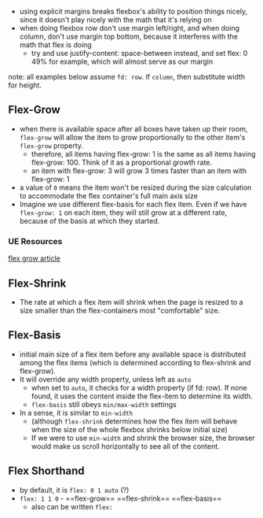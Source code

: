 
- using explicit margins breaks flexbox's ability to position things nicely, since it doesn't play nicely with the math that it's relying on
- when doing flexbox row don't use margin left/right, and when doing column, don't use margin top bottom, because it interferes with the math that flex is doing
    - try and use justify-content: space-between instead, and set flex: 0 49% for example, which will almost serve as our margin
 
note: all examples below assume `fd: row`. If `column`, then substitute width for height.

## Flex-Grow
- when there is available space after all boxes have taken up their room, `flex-grow` will allow the item to grow proportionally to the other item's `flex-grow` property.
    - therefore, all items having flex-grow: 1 is the same as all items having flex-grow: 100. Think of it as a proportional growth rate. 
    - an item with flex-grow: 3 will grow 3 times faster than an item with flex-grow: 1 
- a value of `0` means the item won't be resized during the size calculation to
    accommodate the flex container's full main axis size
- Imagine we use different flex-basis for each flex item. Even if we have `flex-grow: 1` on each item, they will still grow at a different rate, because of the basis at which they started.

### UE Resources
[flex grow article](https://css-tricks.com/flex-grow-is-weird/)

## Flex-Shrink
- The rate at which a flex item will shrink when the page is resized to a size smaller than the flex-containers most "comfortable" size.

## Flex-Basis
- initial main size of a flex item before any available space is distributed
    among the flex items (which is determined according to flex-shrink and
    flex-grow). 
- It will override any width property, unless left as `auto`
    - when set to `auto`, it checks for a width property (if fd: row). If none found, it uses the content inside the flex-item to determine its width.
    - `flex-basis` still obeys `min/max-width` settings
- In a sense, it is similar to `min-width`
    - (although `flex-shrink` determines how the flex item will behave when the
    size of the whole flexbox shrinks below initial size)
    - If we were to use `min-width` and shrink the browser size, the browser would make us scroll horizontally to see all of the content.

## Flex Shorthand
- by default, it is `flex: 0 1 auto` (?)
- `flex: 1 1 0` - ==flex-grow== ==flex-shrink== ==flex-basis==
    - also can be written `flex: `
